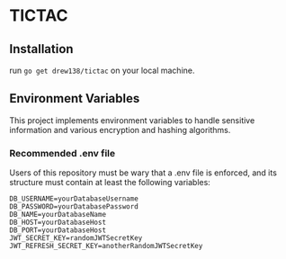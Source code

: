 # TICTAC

## Installation

run `go get drew138/tictac` on your local machine.

## Environment Variables

This project implements environment variables to handle sensitive information and various encryption and hashing algorithms.

### Recommended .env file

Users of this repository must be wary that a .env file is enforced, and its structure must contain at least the following variables:

```
DB_USERNAME=yourDatabaseUsername
DB_PASSWORD=yourDatabasePassword
DB_NAME=yourDatabaseName
DB_HOST=yourDatabaseHost
DB_PORT=yourDatabaseHost
JWT_SECRET_KEY=randomJWTSecretKey
JWT_REFRESH_SECRET_KEY=anotherRandomJWTSecretKey
```
